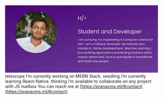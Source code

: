 ![Profile](https://raw.githubusercontent.com/pranavms13/pranavms13.github.io/master/profile-gif.gif)
telescope I’m currently working on MERN Stack.
seedling I’m currently learning React-Native.
thinking I’m available to collaborate on any project with JS
mailbox You can reach me at [https://pranavms.ml/#contact](https://pranavms.ml/#contact)
